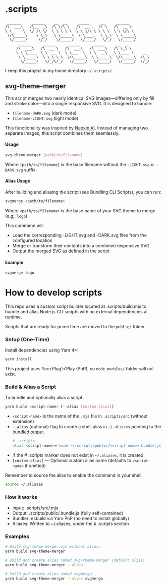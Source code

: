 # .scripts
```
 ______     ______    __  __     _____     __     ______   
/\  ___\   /\__  _\  /\ \/\ \   /\  __`.  /\ \   /\  __ \  
\ \___  \  \/_/\ \/  \ \ \_\ \  \ \ \/\ \ \ \ \  \ \ \/\ \ 
 \/\_____\    \ \_\   \ \_____\  \ \____,  \ \_\  \ \_____\
  \/_____/     \/_/    \/_____/   \/____/   \/_/   \/_____/                                                       
      ______     ______     ______     ______     __  __   
     /\  ___\   /\  __ \   /\  ___\   /\  ___\   /\ \_\ \  
     \ \ \____  \ \  __ \  \ \___  \  \ \  __\   \ \____ \    __
      \ \_____\  \ \_\ \_\  \/\_____\  \ \_____\  \/\_____\  /\_\
       \/_____/   \/_/\/_/   \/_____/   \/_____/   \/_____/  \/_/

```

I keep this project in my home directory `~/.scripts/`

## svg-theme-merger
This script merges two nearly identical SVG images—differing only by fill and stroke color—into a single responsive SVG. It is designed to handle:

- `filename-DARK.svg` (dark mode)
- `filename-LIGHT.svg` (light mode)

This functionality was inspired by [Napkin AI](https://napkin.ai). Instead of managing two separate images, this script combines them seamlessly.

#### Usage
``` bash
svg-theme-merger [path/to/filename]
```
Where `[path/to/filename]` is the base filename without the `-LIGHT.svg` or `-DARK.svg` suffix.

#### Alias Usage
After building and aliasing the script (see Bundling CLI Scripts), you can run:

``` bash
svgmerge <path/to/filename>
```
Where `<path/to/filename>` is the base name of your SVG theme to merge (e.g., `logo`).

This command will:
- Load the corresponding -LIGHT.svg and -DARK.svg files from the configured location
- Merge or transform their contents into a combined responsive SVG
- Output the merged SVG as defined in the script

#### Example
``` bash
svgmerge logo
```

# How to develop scripts
This repo uses a custom script builder located at .scripts/build.mjs to bundle and alias Node.js CLI scripts with no external dependencies at runtime.

Scripts that are ready for prime time are moved to the `public/` folder

### Setup (One-Time)
Install dependencies using Yarn 4+:
``` bash
yarn install
```
This project uses Yarn Plug'n'Play (PnP), so `node_modules/` folder will not exist.

### Build & Alias a Script
To bundle and optionally alias a script:
``` bash
yarn build <script-name> [--alias [custom-alias]]
```
- `<script-name>` is the name of the `.mjs` file in `.scripts/src` (without extension)
- `--alias` (optional) flag to create a shell alias in `~/.aliases` pointing to the bundled output
  ``` bash
  # .scripts
  alias <script-name>='node ~/.scripts/public/<script-name>.bundle.js'
  ```
- If the # .scripts marker does not exist in `~/.aliases`, it is created.
- `[custom-alias]` — Optional custom alias name (defaults to `<script-name>` if omitted)

Remember to source the alias to enable the command in your shell.
``` bash
source ~/.aliases
```

### How it works
- Input: .scripts/src/<script-name>.mjs
- Output: .scripts/public/<script-name>.bundle.js (fully self-contained)
- Bundler: esbuild via Yarn PnP (no need to install globally)
- Aliases: Written to ~/.aliases, under the # .scripts section

### Examples
``` bash
# Build svg-theme-merger.mjs without alias:
yarn build svg-theme-merger

# Build and create alias named svg-theme-merger (default alias):
yarn build svg-theme-merger --alias

# Build and create alias named svgmerge:
yarn build svg-theme-merger --alias svgmerge
```

